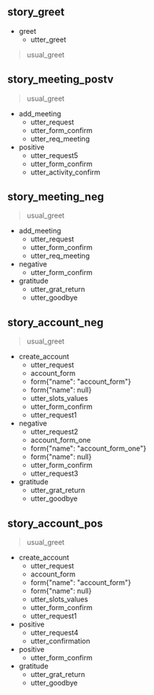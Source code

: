 ## story_greet
* greet
   - utter_greet
> usual_greet


## story_meeting_postv
> usual_greet
* add_meeting
   - utter_request
   - utter_form_confirm
   - utter_req_meeting
*  positive
   - utter_request5
   - utter_form_confirm
   - utter_activity_confirm
## story_meeting_neg
> usual_greet
* add_meeting
   - utter_request
   - utter_form_confirm
   - utter_req_meeting
*  negative
   - utter_form_confirm
* gratitude
   - utter_grat_return
   - utter_goodbye
## story_account_neg
> usual_greet
* create_account
   - utter_request
   - account_form
   - form{"name": "account_form"}
   - form{"name": null}
   - utter_slots_values
   - utter_form_confirm
   - utter_request1
* negative
   - utter_request2
   - account_form_one
   - form{"name": "account_form_one"}
   - form{"name": null}
   - utter_form_confirm
   - utter_request3
* gratitude
   - utter_grat_return
   - utter_goodbye
  
## story_account_pos
> usual_greet
* create_account
   - utter_request
   - account_form
   - form{"name": "account_form"}
   - form{"name": null}
   - utter_slots_values
   - utter_form_confirm
   - utter_request1
* positive
   - utter_request4
   - utter_confirmation
* positive
  - utter_form_confirm
* gratitude
   - utter_grat_return
   - utter_goodbye



